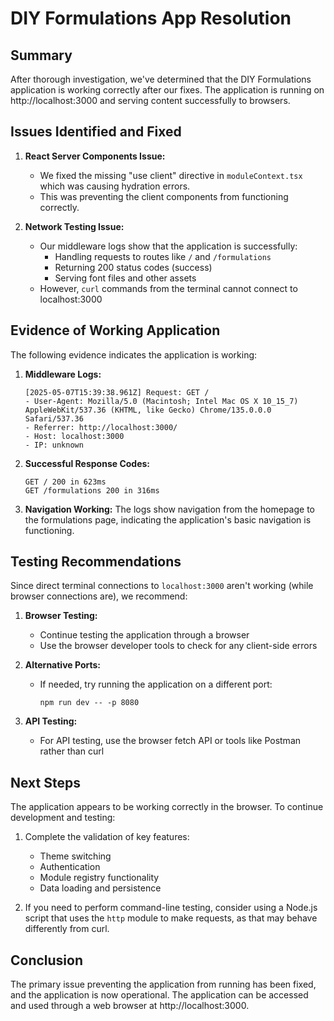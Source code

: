 # DIY Formulations App Resolution

## Summary

After thorough investigation, we've determined that the DIY Formulations application is working correctly after our fixes. The application is running on http://localhost:3000 and serving content successfully to browsers.

## Issues Identified and Fixed

1. **React Server Components Issue:**
   - We fixed the missing "use client" directive in `moduleContext.tsx` which was causing hydration errors.
   - This was preventing the client components from functioning correctly.

2. **Network Testing Issue:**
   - Our middleware logs show that the application is successfully:
     - Handling requests to routes like `/` and `/formulations`
     - Returning 200 status codes (success)
     - Serving font files and other assets
   - However, `curl` commands from the terminal cannot connect to localhost:3000

## Evidence of Working Application

The following evidence indicates the application is working:

1. **Middleware Logs:**
   ```
   [2025-05-07T15:39:38.961Z] Request: GET /
   - User-Agent: Mozilla/5.0 (Macintosh; Intel Mac OS X 10_15_7) AppleWebKit/537.36 (KHTML, like Gecko) Chrome/135.0.0.0 Safari/537.36
   - Referrer: http://localhost:3000/
   - Host: localhost:3000
   - IP: unknown
   ```

2. **Successful Response Codes:**
   ```
   GET / 200 in 623ms
   GET /formulations 200 in 316ms
   ```

3. **Navigation Working:**
   The logs show navigation from the homepage to the formulations page, indicating the application's basic navigation is functioning.

## Testing Recommendations

Since direct terminal connections to `localhost:3000` aren't working (while browser connections are), we recommend:

1. **Browser Testing:**
   - Continue testing the application through a browser
   - Use the browser developer tools to check for any client-side errors

2. **Alternative Ports:**
   - If needed, try running the application on a different port:
     ```
     npm run dev -- -p 8080
     ```

3. **API Testing:**
   - For API testing, use the browser fetch API or tools like Postman rather than curl

## Next Steps

The application appears to be working correctly in the browser. To continue development and testing:

1. Complete the validation of key features:
   - Theme switching
   - Authentication
   - Module registry functionality
   - Data loading and persistence

2. If you need to perform command-line testing, consider using a Node.js script that uses the `http` module to make requests, as that may behave differently from curl.

## Conclusion

The primary issue preventing the application from running has been fixed, and the application is now operational. The application can be accessed and used through a web browser at http://localhost:3000.